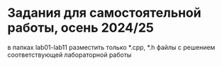 # Задания для самостоятельной работы, осень 2024/25

в папках lab01-lab11 разместить только *.cpp, *.h файлы с решением соответствующей лабораторной работы